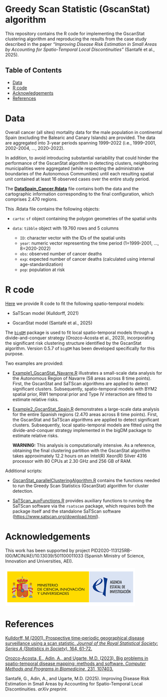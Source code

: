 # Greedy Scan Statistic (GscanStat) algorithm

This repository contains the R code for implementing the GscanStat clustering algorithm and reproducing the results from the case study described in the paper *“Improving Disease Risk Estimation in Small Areas by Accounting for Spatio-Temporal Local Discontinuities”* (Santafé et al., 2025).

## Table of Contents

-   [Data](#data)
-   [R code](#r-code)
-   [Acknowledgements](#acknowledgements)
-   [References](#references)

# Data

Overall cancer (all sites) mortality data for the male population in continental Spain (excluding the Balearic and Canary Islands) are provided. The data are aggregated into 3-year periods spanning 1999–2022 (i.e., 1999–2001, 2002–2004, …, 2020–2022).

In addition, to avoid introducing substantial variability that could hinder the performance of the GscanStat algorithm in detecting clusters, neighboring municipalities were aggregated (while respecting the administrative boundaries of the Autonomous Communities) until each resulting spatial unit contained at least 16 observed cases over the entire study period.

The [**DataSpain_Cancer.Rdata**](https://github.com/spatialstatisticsupna/GscanStat/blob/master/Data/DataSpain_Cancer.Rdata) file contains both the data and the cartographic information corresponding to the final configuration, which comprises 2.470 regions.

This .Rdata file contains the following objects:

-   `carto`: `sf` object containing the polygon geometries of the spatial units

-   `data`: `tibble` object with 19.760 rows and 5 columns

    -   `ID`: character vector with the IDs of the spatial units
    -   `year`: numeric vector representing the time period (1=1999-2001, ..., 8=2020-2022)
    -   `obs`: observed number of cancer deaths
    -   `exp`: expected number of cancer deaths (calculated using internal age-standardization)
    -   `pop`: population at risk

# R code

[Here](https://github.com/spatialstatisticsupna/GscanStat/tree/main/R) we provide R code to fit the following spatio-temporal models:

-   SaTScan model (Kulldorff, 2021)

-   GscanStat model (Santafé et al., 2025)

The [`bigDM`](https://github.com/spatialstatisticsupna/bigDM) package is used to fit local spatio-temporal models through a divide-and-conquer strategy (Orozco-Acosta et al., 2023), incorporating the significant risk clustering structure identified by the GscanStat algorithm. Version 0.5.7 of `bigDM` has been developed specifically for this purpose.

Two examples are provided:

-   [Example1_GscanStat_Navarre.R](https://github.com/spatialstatisticsupna/GscanStat/tree/main/R/Example1_GscanStat_Navarre.R) illustrates a small-scale data analysis for the Autonomous Region of Navarre (58 areas across 8 time points). First, the GscanStat and SaTScan algorithms are applied to detect significant clusters. Subsequently, spatio-temporal models with BYM2 spatial prior, RW1 temporal prior and Type IV interaction are fitted to estimate relative risks.

-   [Example2_GscanStat_Spain.R](https://github.com/spatialstatisticsupna/GscanStat/tree/main/R/Example2_GscanStat_Spain.R) demonstrates a large-scale data analysis for the entire Spanish regions (2.470 areas across 8 time points). First, the GscanStat and SaTScan algorithms are applied to detect significant clusters. Subsequently, local spatio-temporal models are fitted using the divide-and-conquer strategy implemented in the bigDM package to estimate relative risks.

    **WARNING:** This analysis is computationally intensive. As a reference, obtaining the final clustering partition with the GscanStat algorithm takes approximately 12.2 hours on an Intel(R) Xeon(R) Silver 4316 processor with 80 CPUs at 2.30 GHz and 256 GB of RAM.

Additional scripts:

-   [GscanStat_parallelClusteringAlgorithm.R](https://github.com/spatialstatisticsupna/GscanStat/tree/main/R/GscanStat_parallelClusteringAlgorithm.R) contains the functions needed to run the Greedy Scan Statistics (GscanStat) algorithm for cluster detection.

-   [SaTScan_auxFunctions.R](https://github.com/spatialstatisticsupna/GscanStat/tree/main/R/SaTScan_auxFunctions.R) provides auxiliary functions to running the SaTScan software via the `rsatscan` package, which requires both the package itself and the standalone SaTScan software (<https://www.satscan.org/download.html>).
    
# Acknowledgements

This work has been supported by project PID2020-113125RB-I00/MCIN/AEI/10.13039/501100011033 (Spanish Ministry of Science, Innovation and Universities, AEI).

![plot](https://github.com/spatialstatisticsupna/GscanStat/blob/main/miciu-aei.png)


# References

[Kulldorff, M (2001). Prospective time-periodic geographical disease surveillance using a scan statistic. *Journal of the Royal Statistical Society: Series A (Statistics in Society)*, 164, 61-72.](https://www.jstor.org/stable/pdf/2680534)

[Orozco-Acosta, E., Adin, A., and Ugarte, M.D. (2023). Big problems in spatio-temporal disease mapping: methods and software. *Computer Methods and Programs in Biomedicine*, 231, 107403.](https://doi.org/10.1016/j.cmpb.2023.107403)

Santafé, G., Adin, A., and Ugarte, M.D. (2025). Improving Disease Risk Estimation in Small Areas by Accounting for Spatio-Temporal Local Discontinuities. *arXiv preprint*.
